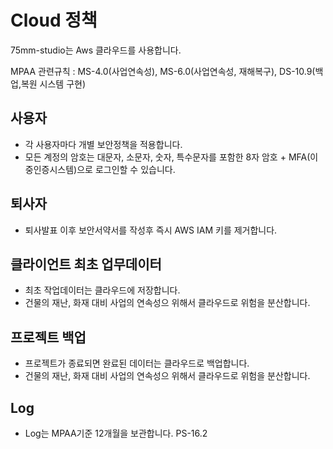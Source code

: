 # Cloud 정책
75mm-studio는 Aws 클라우드를 사용합니다.

MPAA 관련규칙 : MS-4.0(사업연속성), MS-6.0(사업연속성, 재해복구), DS-10.9(백업,복원 시스템 구현)

## 사용자
- 각 사용자마다 개별 보안정책을 적용합니다.
- 모든 계정의 암호는 대문자, 소문자, 숫자, 특수문자를 포함한 8자 암호 + MFA(이중인증시스템)으로 로그인할 수 있습니다.


## 퇴사자
- 퇴사발표 이후 보안서약서를 작성후 즉시 AWS IAM 키를 제거합니다.

## 클라이언트 최초 업무데이터
- 최초 작업데이터는 클라우드에 저장합니다.
- 건물의 재난, 화재 대비 사업의 연속성으 위해서 클라우드로 위험을 분산합니다.

## 프로젝트 백업
- 프로젝트가 종료되면 완료된 데이터는 클라우드로 백업합니다.
- 건물의 재난, 화재 대비 사업의 연속성으 위해서 클라우드로 위험을 분산합니다.

## Log
- Log는 MPAA기준 12개월을 보관합니다. PS-16.2

